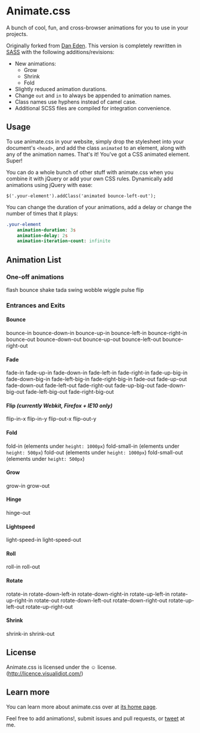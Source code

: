 # Animate.css

A bunch of cool, fun, and cross-browser animations for you to use in your projects.

Originally forked from [Dan Eden](https://github.com/daneden/animate.css). This version is completely rewritten in [SASS](http://sass-lang.com/) with the following additions/revisions:

* New animations:
    * Grow
    * Shrink
    * Fold
* Slightly reduced animation durations.
* Change `out` and `in` to always be appended to animation names.
* Class names use hyphens instead of camel case.
* Additional SCSS files are compiled for integration convenience.



## Usage
To use animate.css in your website, simply drop the stylesheet into your document's `<head>`, and add the class `animated` to an element, along with any of the animation names. That's it! You've got a CSS animated element. Super!

You can do a whole bunch of other stuff with animate.css when you combine it with jQuery or add your own CSS rules. Dynamically add animations using jQuery with ease:

```
$('.your-element').addClass('animated bounce-left-out');
```

You can change the duration of your animations, add a delay or change the number of times that it plays:

```sass
.your-element
	animation-duration: 3s
	animation-delay: 2s
	animation-iteration-count: infinite
```



## Animation List

### One-off animations
flash
bounce
shake
tada
swing
wobble
wiggle
pulse
flip

### Entrances and Exits

#### Bounce
bounce-in
bounce-down-in
bounce-up-in
bounce-left-in
bounce-right-in
bounce-out
bounce-down-out
bounce-up-out
bounce-left-out
bounce-right-out

#### Fade
fade-in
fade-up-in
fade-down-in
fade-left-in
fade-right-in
fade-up-big-in
fade-down-big-in
fade-left-big-in
fade-right-big-in
fade-out
fade-up-out
fade-down-out
fade-left-out
fade-right-out
fade-up-big-out
fade-down-big-out
fade-left-big-out
fade-right-big-out

#### Flip _(currently Webkit, Firefox + IE10 only)_
flip-in-x
flip-in-y
flip-out-x
flip-out-y

#### Fold
fold-in (elements under `height: 1000px`)
fold-small-in (elements under `height: 500px`)
fold-out (elements under `height: 1000px`)
fold-small-out (elements under `height: 500px`)

#### Grow
grow-in
grow-out

#### Hinge
hinge-out

#### Lightspeed
light-speed-in
light-speed-out

#### Roll
roll-in
roll-out

#### Rotate
rotate-in
rotate-down-left-in
rotate-down-right-in
rotate-up-left-in
rotate-up-right-in
rotate-out
rotate-down-left-out
rotate-down-right-out
rotate-up-left-out
rotate-up-right-out

#### Shrink
shrink-in
shrink-out




## License
Animate.css is licensed under the &#9786; license. (http://licence.visualidiot.com/)

## Learn more
You can learn more about animate.css over at [its home page](http://daneden.me/animate).

Feel free to add animations!, submit issues and pull requests, or [tweet](http://twitter.com/ianstormtaylor) at me.
